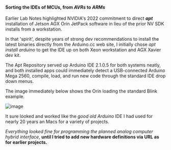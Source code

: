 #### Sorting the IDEs of MCUs, from *AVRs* to *ARMs*

Earlier Lab Notes highlighted NVIDIA's 2022 commitment to direct ***apt*** installation of Jetson AGX Orin JetPack software in lieu of the prior NV SDK installs from a workstation.

In that 'spirit', despite years of strong dev recommendations to install the latest binaries directly from the Arduino.cc web site, I initially chose *apt install arduino* to get the IDE up on both Xeon workstation and AGX Xavier dev kit.

The Apt Repository served up Arduino IDE 2.1.0.5 for both systems neatly, and both installed apps could immediately detect a USB-connected Arduino Mega 2560, compile, load, and run new code through the standard IDE drop down menus.

The image immediately below shows the Orin loading the standard Blink example.

![image](https://user-images.githubusercontent.com/71346897/211944288-7e1ea393-f51b-4129-800b-24fb36ffc5ff.jpeg)

It sure looked and worked like the *good old Arduino* IDE I had used for nearly 20 years an Macs for a variety of projects.  

*Everything looked fine for programming the planned analog computer hybrid interface*, **until I tried to add new hardware definitions via URL as for earlier projects.**

